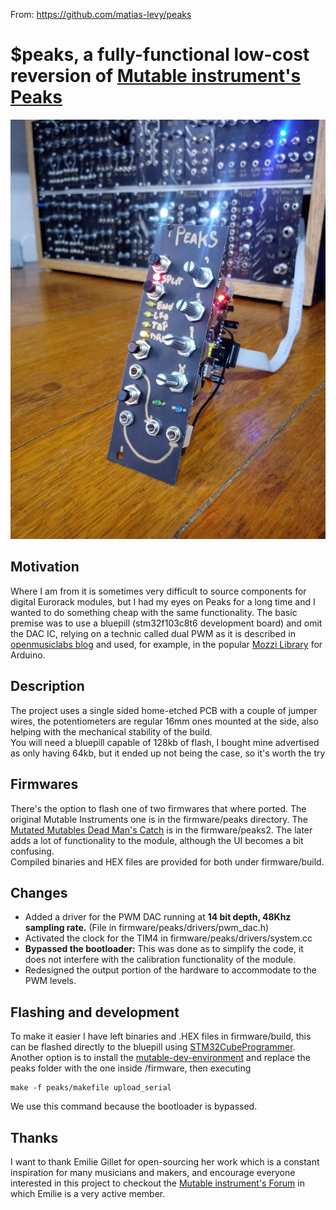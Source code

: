 From: https://github.com/matias-levy/peaks

# $peaks, a fully-functional low-cost reversion of [Mutable instrument's Peaks](https://mutable-instruments.net/modules/peaks/)

![Photo of the finished build](photo.jpg)


## Motivation
Where I am from it is sometimes very difficult to source components for digital Eurorack modules, but I had my eyes on Peaks for a long time and I wanted to do something cheap with the same functionality. The basic premise was to use a bluepill (stm32f103c8t6 development board) and omit the DAC IC, relying on a technic called dual PWM as it is described in [openmusiclabs blog](http://www.openmusiclabs.com/learning/digital/pwm-dac/dual-pwm-circuits/index.html) and used, for example, in the popular [Mozzi Library](https://github.com/sensorium/Mozzi) for Arduino.

## Description
The project uses a single sided home-etched PCB with a couple of jumper wires, the potentiometers are regular 16mm ones mounted at the side, also helping with the mechanical stability of the build. <br>
You will need a bluepill capable of 128kb of flash, I bought mine advertised as only having 64kb, but it ended up not being the case, so it's worth the try

## Firmwares
There's the option to flash one of two firmwares that where ported. The original Mutable Instruments one is in the firmware/peaks directory. The [Mutated Mutables Dead Man's Catch](https://github.com/timchurches/Mutated-Mutables/tree/master/peaks) is in the firmware/peaks2. The later adds a lot of functionality to the module, although the UI becomes a bit confusing. <br>
Compiled binaries and HEX files are provided for both under firmware/build.

## Changes
* Added a driver for the PWM DAC running at **14 bit depth, 48Khz sampling rate.** (File in firmware/peaks/drivers/pwm_dac.h)
* Activated the clock for the TIM4 in firmware/peaks/drivers/system.cc
* **Bypassed the bootloader:** This was done as to simplify the code, it does not interfere with the calibration functionality of the module.
* Redesigned the output portion of the hardware to accommodate to the PWM levels. 

## Flashing and development
To make it easier I have left binaries and .HEX files in firmware/build, this can be flashed directly to the bluepill using [STM32CubeProgrammer](https://www.st.com/en/development-tools/stm32cubeprog.html). <br>
Another option is to install the [mutable-dev-environment](https://github.com/pichenettes/mutable-dev-environment) and replace the peaks folder with the one inside /firmware, then executing

    make -f peaks/makefile upload_serial

We use this command because the bootloader is bypassed.

## Thanks
I want to thank Emilie Gillet for open-sourcing her work which is a constant inspiration for many musicians and makers, and encourage everyone interested in this project to checkout the [Mutable instrument's Forum](https://forum.mutable-instruments.net/) in which Emilie is a very active member.
